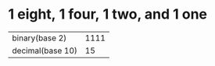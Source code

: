 1 eight, 1 four, 1 two, and 1 one
=================================

<table><tbody><tr class="odd"><td>binary(base 2)</td><td>1111</td></tr><tr class="even"><td>decimal(base 10)</td><td>15</td></tr></tbody></table>
